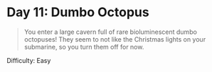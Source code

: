 # Day 11: Dumbo Octopus

> You enter a large cavern full of rare bioluminescent dumbo octopuses! They seem to not like the Christmas lights 
> on your submarine, so you turn them off for now.


Difficulty: Easy